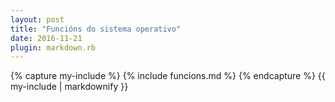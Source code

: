 ```yaml
---
layout: post
title: "Funcións do sistema operativo"
date: 2016-11-21
plugin: markdown.rb
---
```


<div class="tab">
    {% capture my-include %}
    {% include funcions.md %}
    {% endcapture %}
    {{ my-include | markdownify }}
</div>
